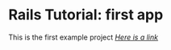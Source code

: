 # Rails Tutorial: first app

This is the first example project
[*Here is a link*](http://railstutorial.org/)
